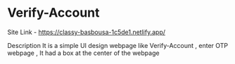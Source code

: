 # Verify-Account

Site Link - https://classy-basbousa-1c5de1.netlify.app/

Description
It is a simple UI design webpage like Verify-Account , enter OTP webpage , It had a box at the center of the webpage 
